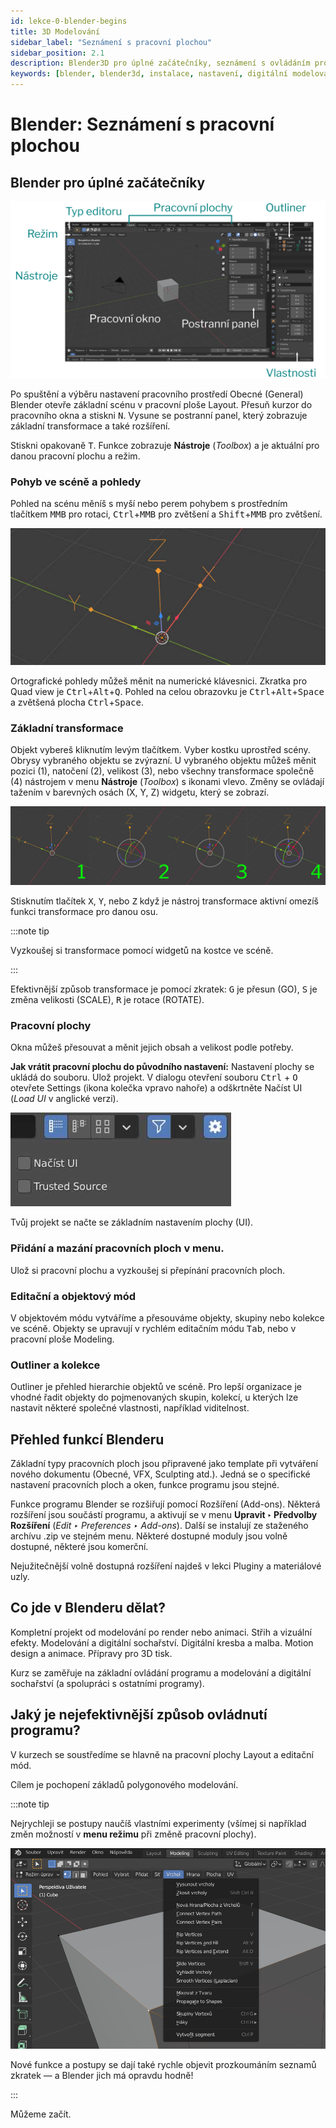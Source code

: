 ```yaml
---
id: lekce-0-blender-begins
title: 3D Modelování
sidebar_label: "Seznámení s pracovní plochou"
sidebar_position: 2.1
description: Blender3D pro úplné začátečníky, seznámení s ovládáním programu
keywords: [blender, blender3d, instalace, nastavení, digitální modelování]
---
```


# Blender: Seznámení s pracovní plochou

## Blender pro úplné začátečníky

![image](../img/01blender-okno.svg)

Po spuštění a výběru nastavení pracovního prostředí Obecné (General) Blender otevře základní scénu v pracovní ploše Layout. Přesuň kurzor do pracovního okna a stiskni <kbd>N</kbd>. Vysune se postranní panel, který zobrazuje základní transformace a také rozšíření.

Stiskni opakovaně <kbd>T</kbd>. Funkce zobrazuje **Nástroje** (*Toolbox*) a je aktuální pro danou pracovní plochu a režim.

### Pohyb ve scéně a pohledy

Pohled na scénu měníš s myší nebo perem pohybem s prostředním tlačítkem <kbd>MMB</kbd> pro rotaci, <kbd>Ctrl</kbd>+<kbd>MMB</kbd> pro zvětšení a <kbd>Shift</kbd>+<kbd>MMB</kbd> pro zvětšení.

![image](./images/blender-axes.jpg)

Ortografické pohledy můžeš měnit na numerické klávesnici. Zkratka pro Quad view je <kbd>Ctrl</kbd>+<kbd>Alt</kbd>+<kbd>Q</kbd>. Pohled na celou obrazovku je <kbd>Ctrl</kbd>+<kbd>Alt</kbd>+<kbd>Space</kbd> a zvětšená plocha <kbd>Ctrl</kbd>+<kbd>Space</kbd>.

### Základní transformace
Objekt vybereš kliknutím levým tlačítkem. Vyber kostku uprostřed scény. Obrysy vybraného objektu se zvýrazní. U vybraného objektu můžeš měnit pozici (1), natočení (2), velikost (3), nebo všechny transformace společně (4)  nástrojem v menu **Nástroje** (*Toolbox*) s ikonami vlevo. Změny se ovládají tažením v barevných osách (X, Y, Z) widgetu, který se zobrazí.

![image](./images/blender-transtool.jpg)

Stisknutím tlačítek <kbd>X</kbd>, <kbd>Y</kbd>, nebo <kbd>Z</kbd> když je nástroj transformace aktivní omezíš funkci transformace pro danou osu.

:::note tip

Vyzkoušej si transformace pomocí widgetů na kostce ve scéně.

:::

Efektivnější způsob transformace je pomocí zkratek: <kbd>G</kbd> je přesun (GO), <kbd>S</kbd> je změna velikosti (SCALE), <kbd>R</kbd> je rotace (ROTATE).  

### Pracovní plochy
Okna můžeš přesouvat a měnit jejich obsah a velikost podle potřeby.

**Jak vrátit pracovní plochu do původního nastavení:** Nastavení plochy se ukládá do souboru. Ulož projekt. V dialogu  otevření souboru <kbd>Ctrl</kbd> + <kbd>O</kbd> otevřete Settings (ikona kolečka vpravo nahoře) a odškrtněte Načíst UI (*Load UI* v anglické verzi).

![image](../img/blender-plocha.jpg)

Tvůj projekt se načte se základním nastavením plochy (UI).

### Přidání a mazání pracovních ploch v menu.

Ulož si pracovní plochu a vyzkoušej si přepínání pracovních ploch.

### Editační a objektový mód
V objektovém módu vytváříme a přesouváme objekty, skupiny nebo kolekce ve scéně. Objekty se upravují v rychlém editačním módu <kbd>Tab</kbd>, nebo v pracovní ploše Modeling.

### Outliner a kolekce

Outliner je přehled hierarchie objektů ve scéně. Pro lepší organizace je vhodné řadit objekty do pojmenovaných skupin, kolekcí, u kterých lze nastavit některé společné vlastnosti, například viditelnost.

## Přehled funkcí Blenderu

Základní typy pracovních ploch jsou připravené jako template při vytváření nového dokumentu (Obecné, VFX, Sculpting atd.). Jedná se o specifické nastavení pracovních ploch a oken, funkce programu jsou stejné.

Funkce programu Blender se rozšiřují pomocí Rozšíření (Add-ons). Některá rozšíření jsou součástí programu, a aktivují se v menu **Upravit ‣ Předvolby Rozšíření** (*Edit ‣ Preferences ‣ Add-ons*). Další se instalují ze staženého archívu .zip ve stejném menu. Některé dostupné moduly jsou volně dostupné, některé jsou komerční.

Nejužitečnější volně dostupná rozšíření najdeš v lekci Pluginy a materiálové uzly.

## Co jde v Blenderu dělat?
Kompletní projekt od modelování po render nebo animaci. Střih a vizuální efekty. Modelování a digitální sochařství. Digitální kresba a malba. Motion design a animace. Přípravy pro 3D tisk.

Kurz se zaměřuje na základní ovládání programu a modelování a digitální sochařství (a spolupráci s ostatními programy).

## Jaký je nejefektivnější způsob ovládnutí programu?

V kurzech se soustředíme se hlavně na pracovní plochy Layout a editační mód.

Cílem je pochopení základů polygonového modelování.

:::note tip

Nejrychleji se postupy naučíš vlastními experimenty (všímej si například změn možností v **menu režimu** při změně pracovní plochy).

![image](./images/blender-rezim.png)

Nové funkce a postupy se dají také rychle objevit prozkoumáním seznamů zkratek — a Blender jich má opravdu hodně!

:::

Můžeme začít.
